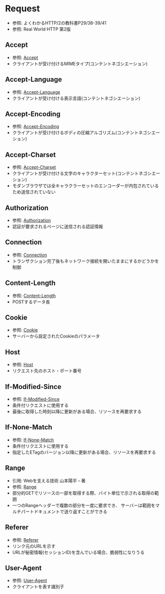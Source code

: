 # Request
- 参照: よくわかるHTTP/2の教科書P29/38-39/41
- 参照: Real World HTTP 第2版

## Accept
- 参照: [Accept](https://developer.mozilla.org/ja/docs/Web/HTTP/Headers/Accept)
- クライアントが受け付けるMIMEタイプ(コンテントネゴシエーション)

## Accept-Language
- 参照: [Accept-Language](https://developer.mozilla.org/ja/docs/Web/HTTP/Headers/Accept-Language)
- クライアントが受け付ける表示言語(コンテントネゴシエーション)

## Accept-Encoding
- 参照: [Accept-Encoding](https://developer.mozilla.org/ja/docs/Web/HTTP/Headers/Accept-Encoding)
- クライアントが受け付けるボディの圧縮アルゴリズム(コンテントネゴシエーション)

## Accept-Charset
- 参照: [Accept-Charset](https://developer.mozilla.org/ja/docs/Web/HTTP/Headers/Accept-Charset)
- クライアントが受け付ける文字のキャラクターセット(コンテントネゴシエーション)
- モダンブラウザでは全キャラクラーセットのエンコーダーが内包されているため送信されていない

## Authorization
- 参照: [Authorization](https://developer.mozilla.org/ja/docs/Web/HTTP/Headers/Authorization)
- 認証が要求されるページに送信される認証情報

## Connection
- 参照: [Connection](https://developer.mozilla.org/ja/docs/Web/HTTP/Headers/Connection)
- トランザクション完了後もネットワーク接続を開いたままにするかどうかを制御

## Content-Length
- 参照: [Content-Length](https://developer.mozilla.org/ja/docs/Web/HTTP/Headers/Content-Length)
- POSTするデータ長

## Cookie
- 参照: [Cookie](https://developer.mozilla.org/ja/docs/Web/HTTP/Headers/Cookie)
- サーバーから設定されたCookieのパラメータ

## Host
- 参照: [Host](https://developer.mozilla.org/ja/docs/Web/HTTP/Headers/Host)
- リクエスト先のホスト・ポート番号

## If-Modified-Since
- 参照: [If-Modified-Since](https://developer.mozilla.org/ja/docs/Web/HTTP/Headers/If-Modified-Since)
- 条件付リクエストに使用する
- 最後に取得した時刻以降に更新がある場合、リソースを再要求する

## If-None-Match
- 参照: [If-None-Match](https://developer.mozilla.org/ja/docs/Web/HTTP/Headers/If-None-Match)
- 条件付リクエストに使用する
- 指定したETagのバージョン以降に更新がある場合、リソースを再要求する

## Range
- 引用: Webを支える技術 山本陽平・著
- 参照: [Range](https://developer.mozilla.org/ja/docs/Web/HTTP/Headers/Range)
- 部分的GETでリソースの一部を取得する際、バイト単位で示される取得の範囲
- 一つのRangeヘッダーで複数の部分を一度に要求でき、
  サーバーは範囲をマルチパートドキュメントで送り返すことができる

## Referer
- 参照: [Referer](https://developer.mozilla.org/ja/docs/Web/HTTP/Headers/Referer)
- リンク元のURLを示す
- URLが秘密情報(セッションID)を含んでいる場合、脆弱性になりうる

## User-Agent
- 参照: [User-Agent](https://developer.mozilla.org/ja/docs/Web/HTTP/Headers/User-Agent)
- クライアントを表す識別子
